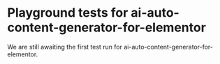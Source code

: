 # Playground tests for ai-auto-content-generator-for-elementor
We are still awaiting the first test run for ai-auto-content-generator-for-elementor.
